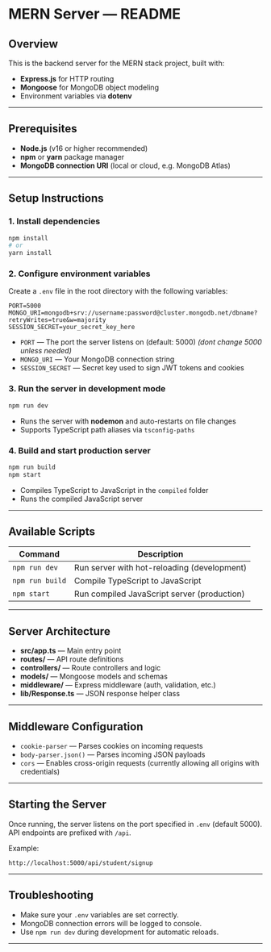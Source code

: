 # MERN Server — README

## Overview

This is the backend server for the MERN stack project, built with:

- **Express.js** for HTTP routing  
- **Mongoose** for MongoDB object modeling   
- Environment variables via **dotenv**

---

## Prerequisites

- **Node.js** (v16 or higher recommended)  
- **npm** or **yarn** package manager  
- **MongoDB connection URI** (local or cloud, e.g. MongoDB Atlas)

---

## Setup Instructions

### 1. Install dependencies

```bash
npm install
# or
yarn install
```

### 2. Configure environment variables

Create a `.env` file in the root directory with the following variables:

```env
PORT=5000
MONGO_URI=mongodb+srv://username:password@cluster.mongodb.net/dbname?retryWrites=true&w=majority
SESSION_SECRET=your_secret_key_here
```

- `PORT` — The port the server listens on (default: 5000) *(dont change 5000 unless needed)*
- `MONGO_URI` — Your MongoDB connection string  
- `SESSION_SECRET` — Secret key used to sign JWT tokens and cookies

### 3. Run the server in development mode

```bash
npm run dev
```

- Runs the server with **nodemon** and auto-restarts on file changes  
- Supports TypeScript path aliases via `tsconfig-paths`

### 4. Build and start production server

```bash
npm run build
npm start
```

- Compiles TypeScript to JavaScript in the `compiled` folder  
- Runs the compiled JavaScript server

---

## Available Scripts

| Command       | Description                            |
|---------------|-------------------------------------|
| `npm run dev` | Run server with hot-reloading (development) |
| `npm run build` | Compile TypeScript to JavaScript            |
| `npm start`   | Run compiled JavaScript server (production) |

---

## Server Architecture

- **src/app.ts** — Main entry point  
- **routes/** — API route definitions  
- **controllers/** — Route controllers and logic  
- **models/** — Mongoose models and schemas  
- **middleware/** — Express middleware (auth, validation, etc.)  
- **lib/Response.ts** — JSON response helper class  

---

## Middleware Configuration

- `cookie-parser` — Parses cookies on incoming requests  
- `body-parser.json()` — Parses incoming JSON payloads  
- `cors` — Enables cross-origin requests (currently allowing all origins with credentials)

---

## Starting the Server

Once running, the server listens on the port specified in `.env` (default 5000).  
API endpoints are prefixed with `/api`.

Example:

```
http://localhost:5000/api/student/signup
```

---

## Troubleshooting

- Make sure your `.env` variables are set correctly.  
- MongoDB connection errors will be logged to console.  
- Use `npm run dev` during development for automatic reloads.

---

